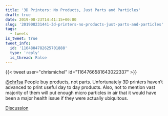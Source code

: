 ```yaml
---
title: '3D Printers: No Products, Just Parts and Particles'
draft: true
date: 2019-08-23T14:41:15+00:00
slug: '201908231441-3d-printers-no-products-just-parts-and-particles'
tags:
  - tweets
is_tweet: true
tweet_info:
  id: '1164804782625701888'
  type: 'reply'
  is_thread: False
---
```




{{< tweet user="chrismichel" id="1164766581643022337" >}}

[@chr1sa](https://x.com/chr1sa) People buy products, not parts. Unfortunately 3D printers haven’t advanced to print useful day to day products. Also, not to mention vast majority of them will put enough micro particles in air that it would have been a major health issue if they were actually ubiquitous.

[Discussion](https://x.com/sytelus/status/1164804782625701888)
